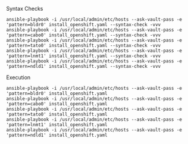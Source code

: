 
Syntax Checks

    ansible-playbook -i /usr/local/admin/etc/hosts --ask-vault-pass -e 'pattern=bldr0' install_openshift.yaml --syntax-check -vvv
    ansible-playbook -i /usr/local/admin/etc/hosts --ask-vault-pass -e 'pattern=cabo0' install_openshift.yaml --syntax-check -vvv
    ansible-playbook -i /usr/local/admin/etc/hosts --ask-vault-pass -e 'pattern=tato0' install_openshift.yaml --syntax-check -vvv
    ansible-playbook -i /usr/local/admin/etc/hosts --ask-vault-pass -e 'pattern=lnmt1' install_openshift.yaml --syntax-check -vvv
    ansible-playbook -i /usr/local/admin/etc/hosts --ask-vault-pass -e 'pattern=ndld1' install_openshift.yaml --syntax-check -vvv

Execution

    ansible-playbook -i /usr/local/admin/etc/hosts --ask-vault-pass -e 'pattern=bldr0' install_openshift.yaml
    ansible-playbook -i /usr/local/admin/etc/hosts --ask-vault-pass -e 'pattern=cabo0' install_openshift.yaml
    ansible-playbook -i /usr/local/admin/etc/hosts --ask-vault-pass -e 'pattern=tato0' install_openshift.yaml
    ansible-playbook -i /usr/local/admin/etc/hosts --ask-vault-pass -e 'pattern=lnmt1' install_openshift.yaml
    ansible-playbook -i /usr/local/admin/etc/hosts --ask-vault-pass -e 'pattern=ndld1' install_openshift.yaml

